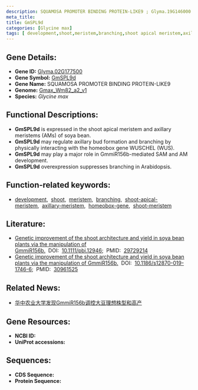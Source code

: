 ```yaml
---
description: SQUAMOSA PROMOTER BINDING PROTEIN-LIKE9 ; Glyma.19G146000 ; Glycine max
meta_title:
title: GmSPL9d
categories: [Glycine max]
tags: [ development,shoot,meristem,branching,shoot apical meristem,axillary meristem,homeobox gene,shoot meristem ]
---
```


## Gene Details:
- **Gene ID:**	[Glyma.02G177500](https://ensembl.gramene.org/Triticum_aestivum/Gene/Summary?g=Glyma.02G177500)
- **Gene Symbol:** <u>GmSPL9d</u>
- **Gene Name:** SQUAMOSA PROMOTER BINDING PROTEIN-LIKE9
- **Genome:** [Gmax_Wm82_a2_v1](https://phytozome-next.jgi.doe.gov/info/Gmax_Wm82_a2_v1)
- **Species:** *Glycine max*

## Functional Descriptions:
   - **GmSPL9d** is expressed in the shoot apical meristem and axillary meristems (AMs) of soya bean.
   - **GmSPL9d** may regulate axillary bud formation and branching by physically interacting with the homeobox gene WUSCHEL (WUS).
   - **GmSPL9d** may play a major role in GmmiR156b-mediated SAM and AM development.
   - **GmSPL9d** overexpression suppresses branching in Arabidopsis.

## Function-related keywords:
   - [development](/tags/development/),&nbsp;&nbsp;[shoot](/tags/shoot/),&nbsp;&nbsp;[meristem](/tags/meristem/),&nbsp;&nbsp;[branching](/tags/branching/),&nbsp;&nbsp;[shoot-apical-meristem](/tags/shoot-apical-meristem/),&nbsp;&nbsp;[axillary-meristem](/tags/axillary-meristem/),&nbsp;&nbsp;[homeobox-gene](/tags/homeobox-gene/),&nbsp;&nbsp;[shoot-meristem](/tags/shoot-meristem/)

## Literature:
   - [Genetic improvement of the shoot architecture and yield in soya bean plants via the manipulation of GmmiR156b.](https://onlinelibrary.wiley.com/doi/10.1111/pbi.12946)&nbsp;&nbsp;DOI:&nbsp;&nbsp;[10.1111/pbi.12946](https://onlinelibrary.wiley.com/doi/10.1111/pbi.12946);&nbsp;&nbsp;PMID:&nbsp;&nbsp;[29729214](https://pubmed.ncbi.nlm.nih.gov/29729214/)
   - [Genetic improvement of the shoot architecture and yield in soya bean plants via the manipulation of GmmiR156b.](https://doi.org/10.1186/s12870-019-1746-6)&nbsp;&nbsp;DOI:&nbsp;&nbsp;[10.1186/s12870-019-1746-6](https://doi.org/10.1186/s12870-019-1746-6);&nbsp;&nbsp;PMID:&nbsp;&nbsp;[30961525](https://pubmed.ncbi.nlm.nih.gov/30961525/)

## Related News:
   - [华中农业大学发现GmmiR156b调控大豆理想株型和高产](https://mp.weixin.qq.com/s?__biz=MzIyOTY2NDYyNQ==&mid=2247489008&idx=1&sn=9209ae00fbd6c4c0ae53cce453147ba0&chksm=e8be67eedfc9eef81445788d609d94939c960666387e00d0afd97969d7cc6ef3eea7eb14d879&scene=27#wechat_redirect)

## Gene Resources:
- **NCBI ID:**  [](https://www.ncbi.nlm.nih.gov/gene/?term=)
- **UniProt accessions:** [](https://www.uniprot.org/uniprotkb//entry)



## Sequences:
- **CDS Sequence:**
- **Protein Sequence:**
